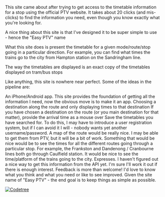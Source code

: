 This site came about after trying to get access to the timetable information for a stop using the official PTV website. It takes about 20 clicks (and mis-clicks) to find the information you need, even though you know exactly what you're looking for.

A nice thing about this site is that I've designed it to be super simple to use - hence the "Easy PTV" name

What this site does is present the timetable for a given mode/route/stop going in a particular direction. For example, you can find what times the trains go to the city from Hampton station on the Sandringham line.

The way the timetables are displayed is an exact copy of the timetables displayed on tram/bus stops

Like anything, this site is nowhere near perfect. Some of the ideas in the pipeline are:

An iPhone/Android app. This site provides the foundation of getting all the information I need, now the obvious move is to make it an app.
Choosing a destination along the route and only displaying times to that destination
If you have chosen a destination on the route (or you main destination for that matter), provide the arrival time as a mouse over
Save the timetables you have searched for. To do this, I may have to introduce a user registration system, but if I can avoid it I will - nobody wants yet another username/password.
A map of the route would be really nice. I may be able to get them from PTV, but it will be a bit of work.
Something that would be nice would be to see the times for all the different routes going through a particular stop. For example, the Frankston and Dandenong / Cranbourne lines both go through Caulfield station. It would be nice to see the time/platform of the trains going to the city.
Expresses. I haven't figured out a nice way to get this information from the API yet. I'm sure I'll work it out if there is enough interest.
Feedback is more than welcome! I'd love to know what you think and what you need or like to see improved. Given the site name of "Easy PTV" - the end goal is to keep things as simple as possible.

[![Codetree](https://codetree.com/images/managed-with-codetree.svg)](https://codetree.com/projects/v9s5)
